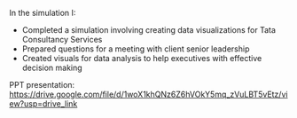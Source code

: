In the simulation I:

 * Completed a simulation involving creating data visualizations for Tata
   Consultancy Services
 * Prepared questions for a meeting with client senior leadership
 * Created visuals for data analysis to help executives with effective decision
   making



PPT presentation: https://drive.google.com/file/d/1woX1khQNz6Z6hVOkY5mq_zVuLBT5vEtz/view?usp=drive_link
